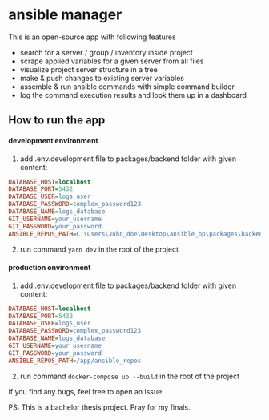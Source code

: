 # ansible manager

This is an open-source app with following features

- search for a server / group / inventory inside project
- scrape applied variables for a given server from all files
- visualize project server structure in a tree
- make & push changes to existing server variables
- assemble & run ansible commands with simple command builder
- log the command execution results and look them up in a dashboard

## How to run the app

#### development environment

1) add .env.development file to packages/backend folder with given content:

```ini
DATABASE_HOST=localhost
DATABASE_PORT=5432
DATABASE_USER=logs_user
DATABASE_PASSWORD=complex_password123
DATABASE_NAME=logs_database
GIT_USERNAME=your_username
GIT_PASSWORD=your_password
ANSIBLE_REPOS_PATH=C:\Users\John_doe\Desktop\ansible_bp\packages\backend\ansible_repos
```
2) run command `yarn dev` in the root of the project

#### production environment
1) add .env.development file to packages/backend folder with given content:

```ini
DATABASE_HOST=localhost
DATABASE_PORT=5432
DATABASE_USER=logs_user
DATABASE_PASSWORD=complex_password123
DATABASE_NAME=logs_database
GIT_USERNAME=your_username
GIT_PASSWORD=your_password
ANSIBLE_REPOS_PATH=/app/ansible_repos
```

2) run command `docker-compose up --build` in the root of the project


If you find any bugs, feel free to open an issue.

PS: This is a bachelor thesis project. Pray for my finals.